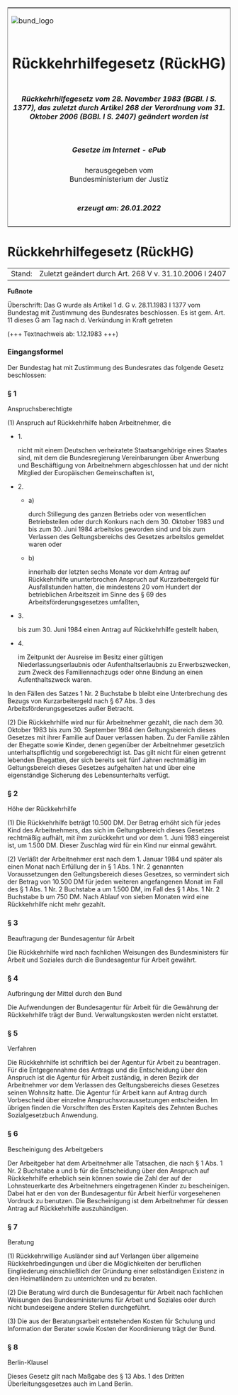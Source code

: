 <span id="DECKBLATT.html"></span>

<table border="0" frame="border" width="100%">

<tr valign="top">

<td align="left">

![bund\_logo](BfJ_2021_Web_de_de.gif)

</td>

<td align="right">

 

</td>

</tr>

<tr align="center" valign="middle">

<td colspan="2">

# Rückkehrhilfegesetz (RückHG)

</td>

</tr>

<tr align="center" valign="middle">

<td colspan="2">

##### Rückkehrhilfegesetz vom 28. November 1983 (BGBl. I S. 1377), das zuletzt durch Artikel 268 der Verordnung vom 31. Oktober 2006 (BGBl. I S. 2407) geändert worden ist

</td>

</tr>

<tr align="center" valign="middle">

<td colspan="2">

  
  

##### Gesetze im Internet - ePub  
  
herausgegeben vom  
Bundesministerium der Justiz

</td>

</tr>

<tr align="center" valign="bottom">

<td colspan="2">

  
  

##### erzeugt am: 26.01.2022

</td>

</tr>

</table>

<span id="BJNR113770983.html"></span>

# Rückkehrhilfegesetz (RückHG)

<div>

<div class="jnhtml">

|        |                                                        |
| ------ | ------------------------------------------------------ |
| Stand: | Zuletzt geändert durch Art. 268 V v. 31.10.2006 I 2407 |

</div>

</div>

<div>

  
**Fußnote**

<div class="jnhtml">

<div>

<div class="jurAbsatz">

Überschrift: Das G wurde als Artikel 1 d. G v. 28.11.1983 I 1377 vom
Bundestag mit Zustimmung des Bundesrates beschlossen. Es ist gem. Art.
11 dieses G am Tag nach d. Verkündung in Kraft getreten

</div>

<div class="jurAbsatz">

  
(+++ Textnachweis ab: 1.12.1983 +++)

</div>

</div>

</div>

</div>

<span id="BJNR113770983BJNE000100317.html"></span>

### Eingangsformel  

<div>

<div class="jnhtml">

<div>

<div class="jurAbsatz">

Der Bundestag hat mit Zustimmung des Bundesrates das folgende Gesetz
beschlossen:

</div>

</div>

</div>

</div>

<span id="BJNR113770983BJNE000202308.html"></span>

### § 1  
Anspruchsberechtigte

<div>

<div class="jnhtml">

<div>

<div class="jurAbsatz">

(1) Anspruch auf Rückkehrhilfe haben Arbeitnehmer, die

  - 1\.
    
    <div style="">
    
    nicht mit einem Deutschen verheiratete Staatsangehörige eines
    Staates sind, mit dem die Bundesregierung Vereinbarungen über
    Anwerbung und Beschäftigung von Arbeitnehmern abgeschlossen hat und
    der nicht Mitglied der Europäischen Gemeinschaften ist,
    
    </div>

  - 2\.
    
    <div style="">
    
      - a)
        
        <div style="">
        
        durch Stillegung des ganzen Betriebs oder von wesentlichen
        Betriebsteilen oder durch Konkurs nach dem 30. Oktober 1983 und
        bis zum 30. Juni 1984 arbeitslos geworden sind und bis zum
        Verlassen des Geltungsbereichs des Gesetzes arbeitslos gemeldet
        waren oder
        
        </div>
    
      - b)
        
        <div style="">
        
        innerhalb der letzten sechs Monate vor dem Antrag auf
        Rückkehrhilfe ununterbrochen Anspruch auf Kurzarbeitergeld für
        Ausfallstunden hatten, die mindestens 20 vom Hundert der
        betrieblichen Arbeitszeit im Sinne des § 69 des
        Arbeitsförderungsgesetzes umfaßten,
        
        </div>
    
    </div>

  - 3\.
    
    <div style="">
    
    bis zum 30. Juni 1984 einen Antrag auf Rückkehrhilfe gestellt haben,
    
    </div>

  - 4\.
    
    <div style="">
    
    im Zeitpunkt der Ausreise im Besitz einer gültigen
    Niederlassungserlaubnis oder Aufenthaltserlaubnis zu Erwerbszwecken,
    zum Zweck des Familiennachzugs oder ohne Bindung an einen
    Aufenthaltszweck waren.
    
    </div>

In den Fällen des Satzes 1 Nr. 2 Buchstabe b bleibt eine Unterbrechung
des Bezugs von Kurzarbeitergeld nach § 67 Abs. 3 des
Arbeitsförderungsgesetzes außer Betracht.

</div>

<div class="jurAbsatz">

(2) Die Rückkehrhilfe wird nur für Arbeitnehmer gezahlt, die nach dem
30. Oktober 1983 bis zum 30. September 1984 den Geltungsbereich dieses
Gesetzes mit ihrer Familie auf Dauer verlassen haben. Zu der Familie
zählen der Ehegatte sowie Kinder, denen gegenüber der Arbeitnehmer
gesetzlich unterhaltspflichtig und sorgeberechtigt ist. Das gilt nicht
für einen getrennt lebenden Ehegatten, der sich bereits seit fünf
Jahren rechtmäßig im Geltungsbereich dieses Gesetzes aufgehalten hat und
über eine eigenständige Sicherung des Lebensunterhalts verfügt.

</div>

</div>

</div>

</div>

<span id="BJNR113770983BJNE000300317.html"></span>

### § 2  
Höhe der Rückkehrhilfe

<div>

<div class="jnhtml">

<div>

<div class="jurAbsatz">

(1) Die Rückkehrhilfe beträgt 10.500 DM. Der Betrag erhöht sich für
jedes Kind des Arbeitnehmers, das sich im Geltungsbereich dieses
Gesetzes rechtmäßig aufhält, mit ihm zurückkehrt und vor dem 1. Juni
1983 eingereist ist, um 1.500 DM. Dieser Zuschlag wird für ein Kind nur
einmal gewährt.

</div>

<div class="jurAbsatz">

(2) Verläßt der Arbeitnehmer erst nach dem 1. Januar 1984 und später als
einen Monat nach Erfüllung der in § 1 Abs. 1 Nr. 2 genannten
Voraussetzungen den Geltungsbereich dieses Gesetzes, so vermindert sich
der Betrag von 10.500 DM für jeden weiteren angefangenen Monat im Fall
des § 1 Abs. 1 Nr. 2 Buchstabe a um 1.500 DM, im Fall des § 1 Abs. 1 Nr.
2 Buchstabe b um 750 DM. Nach Ablauf von sieben Monaten wird eine
Rückkehrhilfe nicht mehr gezahlt.

</div>

</div>

</div>

</div>

<span id="BJNR113770983BJNE000403308.html"></span>

### § 3  
Beauftragung der Bundesagentur für Arbeit

<div>

<div class="jnhtml">

<div>

<div class="jurAbsatz">

Die Rückkehrhilfe wird nach fachlichen Weisungen des Bundesministers für
Arbeit und Soziales durch die Bundesagentur für Arbeit gewährt.

</div>

</div>

</div>

</div>

<span id="BJNR113770983BJNE000501308.html"></span>

### § 4  
Aufbringung der Mittel durch den Bund

<div>

<div class="jnhtml">

<div>

<div class="jurAbsatz">

Die Aufwendungen der Bundesagentur für Arbeit für die Gewährung der
Rückkehrhilfe trägt der Bund. Verwaltungskosten werden nicht erstattet.

</div>

</div>

</div>

</div>

<span id="BJNR113770983BJNE000601308.html"></span>

### § 5  
Verfahren

<div>

<div class="jnhtml">

<div>

<div class="jurAbsatz">

Die Rückkehrhilfe ist schriftlich bei der Agentur für Arbeit zu
beantragen. Für die Entgegennahme des Antrags und die Entscheidung über
den Anspruch ist die Agentur für Arbeit zuständig, in deren Bezirk der
Arbeitnehmer vor dem Verlassen des Geltungsbereichs dieses Gesetzes
seinen Wohnsitz hatte. Die Agentur für Arbeit kann auf Antrag durch
Vorbescheid über einzelne Anspruchsvoraussetzungen entscheiden. Im
übrigen finden die Vorschriften des Ersten Kapitels des Zehnten Buches
Sozialgesetzbuch Anwendung.

</div>

</div>

</div>

</div>

<span id="BJNR113770983BJNE000701308.html"></span>

### § 6  
Bescheinigung des Arbeitgebers

<div>

<div class="jnhtml">

<div>

<div class="jurAbsatz">

Der Arbeitgeber hat dem Arbeitnehmer alle Tatsachen, die nach § 1 Abs. 1
Nr. 2 Buchstabe a und b für die Entscheidung über den Anspruch auf
Rückkehrhilfe erheblich sein können sowie die Zahl der auf der
Lohnsteuerkarte des Arbeitnehmers eingetragenen Kinder zu bescheinigen.
Dabei hat er den von der Bundesagentur für Arbeit hierfür vorgesehenen
Vordruck zu benutzen. Die Bescheinigung ist dem Arbeitnehmer für dessen
Antrag auf Rückkehrhilfe auszuhändigen.

</div>

</div>

</div>

</div>

<span id="BJNR113770983BJNE000803308.html"></span>

### § 7  
Beratung

<div>

<div class="jnhtml">

<div>

<div class="jurAbsatz">

(1) Rückkehrwillige Ausländer sind auf Verlangen über allgemeine
Rückkehrbedingungen und über die Möglichkeiten der beruflichen
Eingliederung einschließlich der Gründung einer selbständigen Existenz
in den Heimatländern zu unterrichten und zu beraten.

</div>

<div class="jurAbsatz">

(2) Die Beratung wird durch die Bundesagentur für Arbeit nach fachlichen
Weisungen des Bundesministeriums für Arbeit und Soziales oder durch
nicht bundeseigene andere Stellen durchgeführt.

</div>

<div class="jurAbsatz">

(3) Die aus der Beratungsarbeit entstehenden Kosten für Schulung und
Information der Berater sowie Kosten der Koordinierung trägt der Bund.

</div>

</div>

</div>

</div>

<span id="BJNR113770983BJNE000900317.html"></span>

### § 8  
Berlin-Klausel

<div>

<div class="jnhtml">

<div>

<div class="jurAbsatz">

Dieses Gesetz gilt nach Maßgabe des § 13 Abs. 1 des Dritten
Überleitungsgesetzes auch im Land Berlin.

</div>

</div>

</div>

</div>
